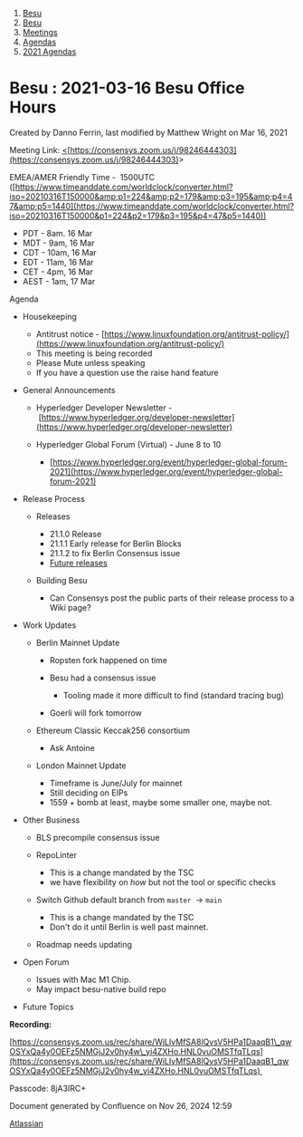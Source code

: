 1. [Besu](index.html)
2. [Besu](Besu_22151173.html)
3. [Meetings](Meetings_22153838.html)
4. [Agendas](Agendas_22153868.html)
5. [2021 Agendas](2021-Agendas_22154808.html)

# Besu : 2021-03-16 Besu Office Hours

Created by Danno Ferrin, last modified by Matthew Wright on Mar 16, 2021

Meeting Link: [&lt;](https://consensys.zoom.us/j/199741148)[https://consensys.zoom.us/j/98246444303](https://consensys.zoom.us/j/98246444303)&gt;

EMEA/AMER Friendly Time -  1500UTC ([https://www.timeanddate.com/worldclock/converter.html?iso=20210316T150000&amp;p1=224&amp;p2=179&amp;p3=195&amp;p4=47&amp;p5=1440](https://www.timeanddate.com/worldclock/converter.html?iso=20210316T150000&p1=224&p2=179&p3=195&p4=47&p5=1440))

- PDT - 8am. 16 Mar
- MDT - 9am, 16 Mar
- CDT - 10am, 16 Mar
- EDT - 11am, 16 Mar
- CET - 4pm, 16 Mar
- AEST - 1am, 17 Mar

Agenda

- Housekeeping
  
  - Antitrust notice - [https://www.linuxfoundation.org/antitrust-policy/](https://www.linuxfoundation.org/antitrust-policy/)
  - This meeting is being recorded
  - Please Mute unless speaking
  - If you have a question use the raise hand feature
- General Announcements
  
  - Hyperledger Developer Newsletter - [https://www.hyperledger.org/developer-newsletter](https://www.hyperledger.org/developer-newsletter)
  - Hyperledger Global Forum (Virtual) - June 8 to 10
    
    - [https://www.hyperledger.org/event/hyperledger-global-forum-2021](https://www.hyperledger.org/event/hyperledger-global-forum-2021)
- Release Process
  
  - Releases 
    
    - 21.1.0 Release
    - 21.1.1 Early release for Berlin Blocks
    - 21.1.2 to fix Berlin Consensus issue
    - [Future releases](https://lf-hyperledger.atlassian.net/wiki/display/BESU/Release+Rotations)
  - Building Besu
    
    - Can Consensys post the public parts of their release process to a Wiki page?
- Work Updates 
  
  - Berlin Mainnet Update
    
    - Ropsten fork happened on time
    - Besu had a consensus issue
      
      - Tooling made it more difficult to find (standard tracing bug)
    - Goerli will fork tomorrow
  - Ethereum Classic Keccak256 consortium
    
    - Ask Antoine
  - London Mainnet Update
    
    - Timeframe is June/July for mainnet
    - Still deciding on EIPs
    - 1559 + bomb at least, maybe some smaller one, maybe not.
- Other Business
  
  - BLS precompile consensus issue
  - RepoLinter
    
    - This is a change mandated by the TSC
    - we have flexibility on *how* but not the tool or specific checks
  - Switch Github default branch from `master`  → `main` 
    
    - This is a change mandated by the TSC
    - Don't do it until Berlin is well past mainnet.
  - Roadmap needs updating
- Open Forum
  
  - Issues with Mac M1 Chip.
  - May impact besu-native build repo
- Future Topics

**Recording:** 

[https://consensys.zoom.us/rec/share/WiLIvMfSA8lQvsV5HPa1DaaqB1\_qwOSYxQa4y0OEFz5NMGjJ2v0hy4w\_yi4ZXHo.HNL0vuOMSTfqTLqs](https://consensys.zoom.us/rec/share/WiLIvMfSA8lQvsV5HPa1DaaqB1_qwOSYxQa4y0OEFz5NMGjJ2v0hy4w_yi4ZXHo.HNL0vuOMSTfqTLqs) 

Passcode: 8jA3IRC+

Document generated by Confluence on Nov 26, 2024 12:59

[Atlassian](http://www.atlassian.com/)
